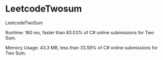 # LeetcodeTwosum
LeetcodeTwoSum


Runtime: 160 ms, faster than 83.03% of C# online submissions for Two Sum.

Memory Usage: 43.3 MB, less than 33.59% of C# online submissions for Two Sum.
